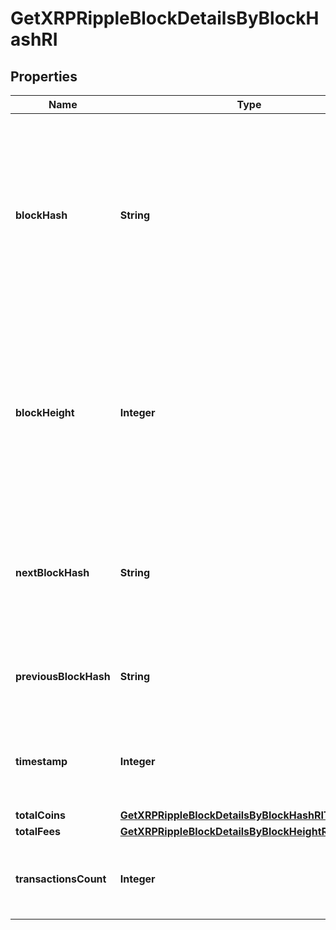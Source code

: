

# GetXRPRippleBlockDetailsByBlockHashRI


## Properties

| Name | Type | Description | Notes |
|------------ | ------------- | ------------- | -------------|
|**blockHash** | **String** | Represents the hash of the block, which is its unique identifier. It represents a cryptographic digital fingerprint made by hashing the block header twice through the SHA256 algorithm. |  |
|**blockHeight** | **Integer** | Represents the number of blocks in the blockchain preceding this specific block. Block numbers have no gaps. A blockchain usually starts with block 0 called the \&quot;Genesis block\&quot;. |  |
|**nextBlockHash** | **String** | Represents the hash of the next block. When this is the last block of the blockchain this value will be an empty string. |  |
|**previousBlockHash** | **String** | Represents the hash of the previous block, also known as the parent block. |  |
|**timestamp** | **Integer** | Defines the exact date/time when this block was mined in Unix Timestamp. |  |
|**totalCoins** | [**GetXRPRippleBlockDetailsByBlockHashRITotalCoins**](GetXRPRippleBlockDetailsByBlockHashRITotalCoins.md) |  |  |
|**totalFees** | [**GetXRPRippleBlockDetailsByBlockHeightRITotalFees**](GetXRPRippleBlockDetailsByBlockHeightRITotalFees.md) |  |  |
|**transactionsCount** | **Integer** | Represents the total number of all transactions as part of this block. |  |



